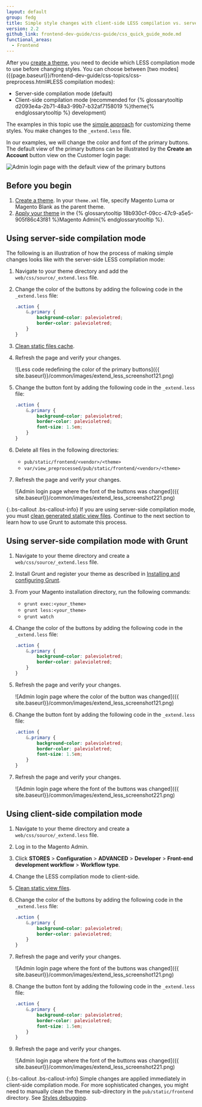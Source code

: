 ```yaml
---
layout: default
group: fedg
title: Simple style changes with client-side LESS compilation vs. server-side
version: 2.2
github_link: frontend-dev-guide/css-guide/css_quick_guide_mode.md
functional_areas:
  - Frontend
---
```


After you [create a theme]({{page.baseurl}}/frontend-dev-guide/themes/theme-create.html), you need to decide which LESS compilation mode to use before changing styles. You can choose between [two modes]({{page.baseurl}}/frontend-dev-guide/css-topics/css-preprocess.html#LESS compilation modes):

- Server-side compilation mode (default)
- Client-side compilation mode (recommended for {% glossarytooltip d2093e4a-2b71-48a3-99b7-b32af7158019 %}theme{% endglossarytooltip %} development)

The examples in this topic use the [simple approach]({{page.baseurl}}/frontend-dev-guide/css-guide/css_quick_guide_approach.html#simple_extend) for customizing theme styles. You make changes to the `_extend.less` file.

In our examples, we will change the color and font of the primary buttons. The default view of the primary buttons can be illustrated by the **Create an Account** button view on the Customer login page:

![Admin login page with the default view of the primary buttons]({{site.baseurl}}/common/images/extend_less_screenshot21.png)

## Before you begin

1. [Create a theme]({{page.baseurl}}/frontend-dev-guide/themes/theme-create.html). In your `theme.xml` file, specify Magento Luma or Magento Blank as the parent theme.
2. [Apply your theme]({{page.baseurl}}/frontend-dev-guide/themes/theme-apply.html#theme-apply-apply) in the {% glossarytooltip 18b930cf-09cc-47c9-a5e5-905f86c43f81 %}Magento Admin{% endglossarytooltip %}.

## Using server-side compilation mode

The following is an illustration of how the process of making simple changes looks like with the server-side LESS compilation mode:

1. Navigate to your theme directory and add the `web/css/source/_extend.less` file.
1. Change the color of the buttons by adding the following code in the `_extend.less` file:

    ```css
    .action {
        &.primary {
            background-color: palevioletred;
            border-color: palevioletred;
        }
    }
    ```

1. [Clean static files cache]({{page.baseurl}}/howdoi/clean_static_cache.html).
1. Refresh the page and verify your changes.

    ![Less code redefining the color of the primary buttons]({{ site.baseurl}}/common/images/extend_less_screenshot121.png)

1. Change the button font by adding the following code in the `_extend.less` file:

    ```css
    .action {
        &.primary {
            background-color: palevioletred;
            border-color: palevioletred;
            font-size: 1.5em;
        }
    }
    ```

1. Delete all files in the following directories:

    - `pub/static/frontend/<vendor>/<theme>`
    - `var/view_preprocessed/pub/static/frontend/<vendor>/<theme>`

1. Refresh the page and verify your changes.

    ![Admin login page where the font of the buttons was changed]({{ site.baseurl}}/common/images/extend_less_screenshot221.png)

{:.bs-callout .bs-callout-info}
If you are using server-side compilation mode, you must [clean generated static view files]({{page.baseurl}}/howdoi/clean_static_cache.html). Continue to the next section to learn how to use Grunt to automate this process.

## Using server-side compilation mode with Grunt

1. Navigate to your theme directory and create a `web/css/source/_extend.less` file.
1. Install Grunt and register your theme as described in [Installing and configuring Grunt]({{page.baseurl}}/frontend-dev-guide/css-topics/css_debug.html#grunt_prereq).
1. From your Magento installation directory, run the following commands:

    - `grunt exec:<your_theme>`
    - `grunt less:<your_theme>`
    - `grunt watch`

1. Change the color of the buttons by adding the following code in the `_extend.less` file:

    ```css
    .action {
        &.primary {
            background-color: palevioletred;
            border-color: palevioletred;
        }
    }
    ```

1. Refresh the page and verify your changes.

    ![Admin login page where the color of the button was changed]({{ site.baseurl}}/common/images/extend_less_screenshot121.png)

1. Change the button font by adding the following code in the `_extend.less` file:

    ```css
    .action {
        &.primary {
            background-color: palevioletred;
            border-color: palevioletred;
            font-size: 1.5em;
        }
    }
    ```

1. Refresh the page and verify your changes.

    ![Admin login page where the font of the buttons was changed]({{ site.baseurl}}/common/images/extend_less_screenshot221.png)

## Using client-side compilation mode

1. Navigate to your theme directory and create a `web/css/source/_extend.less` file.
1. Log in to the Magento Admin.
1. Click **STORES** > **Configuration** > **ADVANCED** > **Developer** > **Front-end development workflow** > **Workflow type**.
1. Change the LESS compilation mode to client-side.
1. [Clean static view files]({{page.baseurl}}/howdoi/clean_static_cache.html).
1. Change the color of the buttons by adding the following code in the `_extend.less` file:

    ```css
    .action {
        &.primary {
            background-color: palevioletred;
            border-color: palevioletred;
        }
    }
    ```

1. Refresh the page and verify your changes.

    ![Admin login page where the font of the buttons was changed]({{ site.baseurl}}/common/images/extend_less_screenshot121.png)

1. Change the button font by adding the following code in the `_extend.less` file:

    ```css
    .action {
        &.primary {
            background-color: palevioletred;
            border-color: palevioletred;
            font-size: 1.5em;
        }
    }
    ```

1. Refresh the page and verify your changes.

    ![Admin login page where the font of the buttons was changed]({{ site.baseurl}}/common/images/extend_less_screenshot221.png)

{:.bs-callout .bs-callout-info}
Simple changes are applied immediately in client-side compilation mode. For more sophisticated changes, you might need to manually clean the theme sub-directory in the `pub/static/frontend` directory. See [Styles debugging]({{page.baseurl}}/frontend-dev-guide/css-topics/css_debug.html#css_debug_client).
